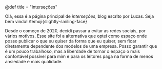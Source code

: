 @def title = "interseções"

Olá, essa é a página principal de _interseções_, blog escrito por Lucas. Seja bem vindo! \temoji{slightly-smiling-face}

Desde o começo de 2020, decidi passar a evitar as redes sociais, por vários motivos. Esse site foi a alternativa que optei como espaço onde posso publicar o que eu quiser da forma que eu quiser, sem ficar diretamente dependente dos modelos de uma empresa. Posso garantir que é um pouco trabalhoso, mas a liberdade de tornar o espaço o mais confortável possível para mim e para os leitores paga na forma de menos ansiedade e mais qualidade.

